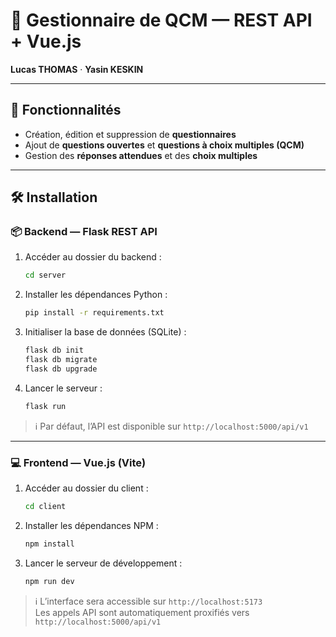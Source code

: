 # 🧠 Gestionnaire de QCM — REST API + Vue.js  
**Lucas THOMAS** · **Yasin KESKIN**

---

## 🚀 Fonctionnalités

- Création, édition et suppression de **questionnaires**
- Ajout de **questions ouvertes** et **questions à choix multiples (QCM)**
- Gestion des **réponses attendues** et des  **choix multiples**

---

## 🛠️ Installation

### 📦 Backend — Flask REST API

1. Accéder au dossier du backend :
   ```bash
   cd server
   ```

2. Installer les dépendances Python :
   ```bash
   pip install -r requirements.txt
   ```

3. Initialiser la base de données (SQLite) :
   ```bash
   flask db init
   flask db migrate
   flask db upgrade
   ```

4. Lancer le serveur :
   ```bash
   flask run
   ```

> ℹ️ Par défaut, l’API est disponible sur `http://localhost:5000/api/v1`

---

### 💻 Frontend — Vue.js (Vite)

1. Accéder au dossier du client :
   ```bash
   cd client
   ```

2. Installer les dépendances NPM :
   ```bash
   npm install
   ```

3. Lancer le serveur de développement :
   ```bash
   npm run dev
   ```

> ℹ️ L’interface sera accessible sur `http://localhost:5173`  
> Les appels API sont automatiquement proxifiés vers `http://localhost:5000/api/v1`
